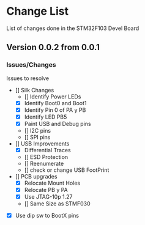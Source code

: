 # Change List
List of changes done in the STM32F103 Devel Board
## Version 0.0.2 from 0.0.1
### Issues/Changes
Issues to resolve
* [] Silk Changes
  * [] Identify Power LEDs
  * [X] Identify Boot0 and Boot1
  * [X] Identify Pin 0 of PA y PB
  * [X] Identify LED PB5
  * [X] Paint USB and Debug pins
  * [] I2C pins
  * [] SPI pins
* [] USB Improvements
  * [x] Differential Traces
  * [] ESD Protection
  * [] Reenumerate
  * [] check or change USB FootPrint
* [] PCB upgrades
  * [X] Relocate Mount Holes
  * [X] Relocate PB y PA 
  * [X] Use JTAG-10p 1.27
  * [] Same Size as STMF030
* [x] Use dip sw to BootX pins

